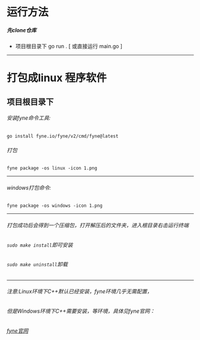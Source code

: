 # 运行方法
##### 先clone仓库
* 项目根目录下 go run .  [ 或直接运行 main.go ]
***
# 打包成linux 程序软件
## 项目根目录下
###### 安装fyne命令工具:
    go install fyne.io/fyne/v2/cmd/fyne@latest  
###### 打包
    fyne package -os linux -icon 1.png   
***
###### windows打包命令: 
    fyne package -os windows -icon 1.png
***
###### 打包成功后会得到一个压缩包，打开解压后的文件夹，进入根目录右击运行终端
###### `sudo make install`即可安装
###### `sudo make uninstall`卸载
***
###### 注意:Linux环境下C++默认已经安装，fyne环境几乎无需配置，
###### 但是Windows环境下C++需要安装，等环境，具体见fyne官网：
###### [fyne官网](https://docs.fyne.io/)
